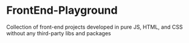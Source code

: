 # FrontEnd-Playground
Collection of front-end projects developed in pure JS, HTML, and CSS without any third-party libs and packages
